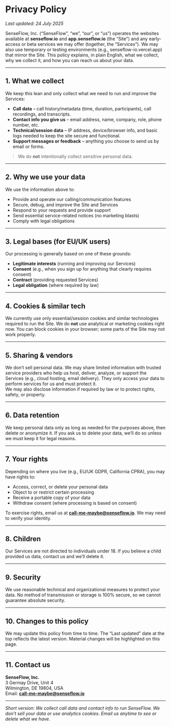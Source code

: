 # Privacy Policy

_Last updated: 24 July 2025_

SenseFlow, Inc. (“SenseFlow”, “we”, “our”, or “us”) operates the websites available at **senseflow.io** and **app.senseflow.io** (the “Site”) and any early-access or beta services we may offer (together, the “Services”). We may also use temporary or testing environments (e.g., senseflow-io.vercel.app) that mirror the Site. This policy explains, in plain English, what we collect, why we collect it, and how you can reach us about your data.

---

## 1. What we collect
We keep this lean and only collect what we need to run and improve the Services:

- **Call data** – call history/metadata (time, duration, participants), call recordings, and transcripts.  
- **Contact info you give us** – email address, name, company, role, phone number, etc.  
- **Technical/session data** – IP address, device/browser info, and basic logs needed to keep the site secure and functional.  
- **Support messages or feedback** – anything you choose to send us by email or forms.  

> We do **not** intentionally collect sensitive personal data.

---

## 2. Why we use your data
We use the information above to:

- Provide and operate our calling/communication features  
- Secure, debug, and improve the Site and Services  
- Respond to your requests and provide support  
- Send essential service-related notices (no marketing blasts)  
- Comply with legal obligations

---

## 3. Legal bases (for EU/UK users)
Our processing is generally based on one of these grounds:

- **Legitimate interests** (running and improving our Services)  
- **Consent** (e.g., when you sign up for anything that clearly requires consent)  
- **Contract** (providing requested Services)  
- **Legal obligation** (where required by law)

---

## 4. Cookies & similar tech
We currently use only essential/session cookies and similar technologies required to run the Site. We do **not** use analytical or marketing cookies right now. You can block cookies in your browser; some parts of the Site may not work properly.

---

## 5. Sharing & vendors
We don’t sell personal data. We may share limited information with trusted service providers who help us host, deliver, analyze, or support the Services (e.g., cloud hosting, email delivery). They only access your data to perform services for us and must protect it.  
We may also disclose information if required by law or to protect rights, safety, or property.

---

## 6. Data retention
We keep personal data only as long as needed for the purposes above, then delete or anonymize it. If you ask us to delete your data, we’ll do so unless we must keep it for legal reasons.

---

## 7. Your rights
Depending on where you live (e.g., EU/UK GDPR, California CPRA), you may have rights to:

- Access, correct, or delete your personal data  
- Object to or restrict certain processing  
- Receive a portable copy of your data  
- Withdraw consent (where processing is based on consent)

To exercise rights, email us at **call-me-maybe@senseflow.io**. We may need to verify your identity.

---

## 8. Children
Our Services are not directed to individuals under 18. If you believe a child provided us data, contact us and we’ll delete it.

---

## 9. Security
We use reasonable technical and organizational measures to protect your data. No method of transmission or storage is 100% secure, so we cannot guarantee absolute security.

---

## 10. Changes to this policy
We may update this policy from time to time. The “Last updated” date at the top reflects the latest version. Material changes will be highlighted on this page.

---

## 11. Contact us
**SenseFlow, Inc.**  
3 Germay Drive, Unit 4  
Wilmington, DE 19804, USA  
Email: **call-me-maybe@senseflow.io**

---

_Short version: We collect call data and contact info to run SenseFlow. We don’t sell your data or use analytics cookies. Email us anytime to see or delete what we have._
